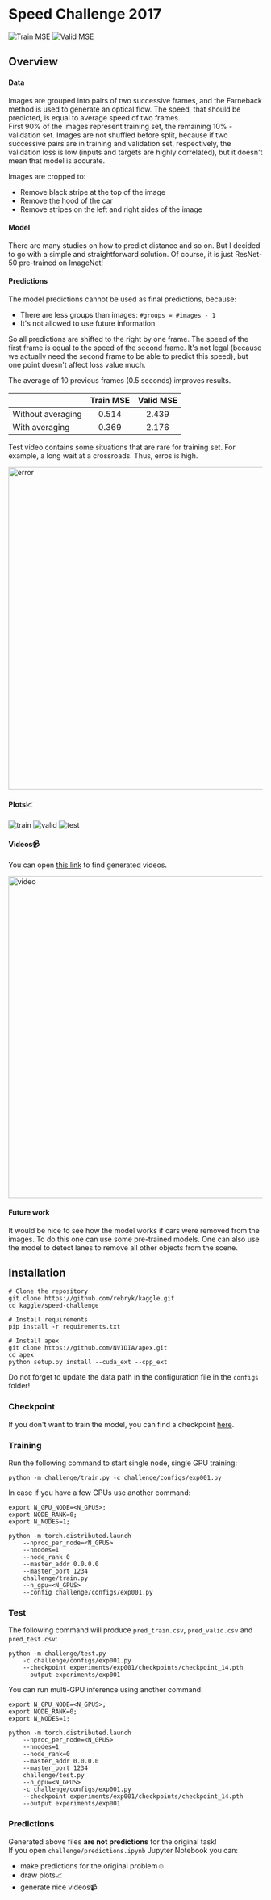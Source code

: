 # Speed Challenge 2017
![Train MSE](https://img.shields.io/badge/Train%20MSE-0.369-orange.svg)
![Valid MSE](https://img.shields.io/badge/Valid%20MSE-2.176-orange.svg)

<!--- ![Silver medal](https://img.shields.io/badge/medal-silver-c0c0c0.svg) -->
<!--- ![Bronze medal](https://img.shields.io/badge/medal-bronze-cd7f32.svg) -->
<!--- ![Gold medal](https://img.shields.io/badge/medal-gold-ffd700.svg) -->

## Overview
#### Data
Images are grouped into pairs of two successive frames, and the Farneback method is used to generate an optical flow.
The speed, that should be predicted, is equal to average speed of two frames.<br>
First 90% of the images represent training set, the remaining 10% - validation set. 
Images are not shuffled before split, because if two successive pairs are in training and validation set, respectively, the validation loss is low (inputs and targets are highly correlated), but it doesn't mean that model is accurate. 

Images are cropped to:
* Remove black stripe at the top of the image
* Remove the hood of the car
* Remove stripes on the left and right sides of the image

#### Model
There are many studies on how to predict distance and so on. But I decided to go with a simple and straightforward solution.
Of course, it is just ResNet-50 pre-trained on ImageNet!

#### Predictions
The model predictions cannot be used as final predictions, because:
* There are less groups than images: `#groups = #images - 1`
* It's not allowed to use future information

So all predictions are shifted to the right by one frame. The speed of the first frame is equal to the speed of the second frame.
It's not legal (because we actually need the second frame to be able to predict this speed), but one point doesn't affect loss value much.
 
The average of 10 previous frames (0.5 seconds) improves results.

|                   | Train MSE | Valid MSE |
|-------------------|:---------:|:---------:|
| Without averaging |   0.514   |   2.439   |
| With averaging    |   0.369   |   2.176   |

Test video contains some situations that are rare for training set.  For example, a long wait at a crossroads. Thus, erros is high.

<img width="638" alt="error" src="https://user-images.githubusercontent.com/4231665/67137092-a8e61800-f1e4-11e9-8a29-79e52c9b82a0.png">
 
#### Plots📈

![train](https://user-images.githubusercontent.com/4231665/67136921-9cf95680-f1e2-11e9-9ea5-5b16a308e2a0.png)
![valid](https://user-images.githubusercontent.com/4231665/67136933-b39fad80-f1e2-11e9-98d9-224bb5b085f9.png)
![test](https://user-images.githubusercontent.com/4231665/67136947-c9ad6e00-f1e2-11e9-8897-3e669860f67b.png)

#### Videos📹
You can open [this link](https://drive.google.com/drive/folders/1pUmcfEQLxDhYJQcymkJ8oBVE8Sb9EOZ2?usp=sharing) to find generated videos.

<img width="637" alt="video" src="https://user-images.githubusercontent.com/4231665/67136985-4a6c6a00-f1e3-11e9-8643-36f66e556cdc.png">

#### Future work
It would be nice to see how the model works if cars were removed from the images. To do this one can use some pre-trained models.
One can also use the model to detect lanes to remove all other objects from the scene.

## Installation
```
# Clone the repository
git clone https://github.com/rebryk/kaggle.git
cd kaggle/speed-challenge

# Install requirements
pip install -r requirements.txt

# Install apex
git clone https://github.com/NVIDIA/apex.git
cd apex
python setup.py install --cuda_ext --cpp_ext
```

Do not forget to update the data path in the configuration file in the `configs` folder!

### Checkpoint
If you don't want to train the model, you can find a checkpoint [here](https://drive.google.com/drive/folders/1pUmcfEQLxDhYJQcymkJ8oBVE8Sb9EOZ2?usp=sharing).

### Training
Run the following command to start single node, single GPU training:
```
python -m challenge/train.py -c challenge/configs/exp001.py
```

In case if you have a few GPUs use another command:
```
export N_GPU_NODE=<N_GPUS>;
export NODE_RANK=0;
export N_NODES=1;

python -m torch.distributed.launch 
    --nproc_per_node=<N_GPUS> 
    --nnodes=1 
    --node_rank 0
    --master_addr 0.0.0.0 
    --master_port 1234 
    challenge/train.py
    --n_gpu=<N_GPUS>
    --config challenge/configs/exp001.py
```

### Test
The following command will produce `pred_train.csv`, `pred_valid.csv` and `pred_test.csv`:
```
python -m challenge/test.py 
    -c challenge/configs/exp001.py 
    --checkpoint experiments/exp001/checkpoints/checkpoint_14.pth 
    --output experiments/exp001
```

You can run multi-GPU inference using another command:
```
export N_GPU_NODE=<N_GPUS>;
export NODE_RANK=0;
export N_NODES=1;

python -m torch.distributed.launch 
    --nproc_per_node=<N_GPUS>
    --nnodes=1 
    --node_rank=0 
    --master_addr 0.0.0.0 
    --master_port 1234 
    challenge/test.py 
    --n_gpu=<N_GPUS>
    -c challenge/configs/exp001.py 
    --checkpoint experiments/exp001/checkpoints/checkpoint_14.pth 
    --output experiments/exp001
```

### Predictions
Generated above files **are not predictions** for the original task! <br>
If you open `challenge/predictions.ipynb` Jupyter Notebook you can:
* make predictions for the original problem☺️
* draw plots📈
* generate nice videos📹
